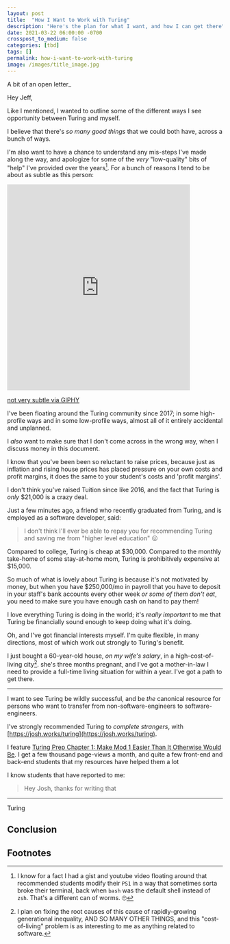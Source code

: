 ```yaml
---
layout: post
title:  "How I Want to Work with Turing"
description: "Here's the plan for what I want, and how I can get there"
date: 2021-03-22 06:00:00 -0700
crosspost_to_medium: false
categories: [tbd]
tags: []
permalink: how-i-want-to-work-with-turing
image: /images/title_image.jpg
---
```


A bit of an open letter_

Hey Jeff,

Like I mentioned, I wanted to outline some of the different ways I see opportunity between Turing and myself.

I believe that there's _so many good things_ that we could both have, across a bunch of ways.

I'm also want to have a chance to understand any mis-steps I've made along the way, and apologize for some of the _very_ "low-quality" bits of "help" I've provided over the years[^shell-mistakes]. For a bunch of reasons I tend to be about as subtle as this person:

[^shell-mistakes]: I know for a fact I had a gist and youtube video floating around that recommended students modify their `PS1` in a way that sometimes sorta broke their terminal, back when `bash` was the default shell instead of `zsh`. That's a different can of worms. 🙄

<iframe src="https://giphy.com/embed/k3fTc8vOmbZRU8BCXW" width="427" height="480" frameBorder="0" class="giphy-embed" allowFullScreen></iframe><p><a href="https://giphy.com/gifs/ZurichInsurance-gifz-zgif-zgifs-k3fTc8vOmbZRU8BCXW">not very subtle via GIPHY</a></p>

I've been floating around the Turing community since 2017; in some high-profile ways and in some low-profile ways, almost all of it entirely accidental and unplanned. 

I _also_ want to make sure that I don't come across in the wrong way, when I discuss money in this document. 

I know that you've been been so reluctant to raise prices, because just as inflation and rising house prices has placed pressure on your own costs and profit margins, it does the same to your student's costs and 'profit margins'.

I don't think you've raised Tuition since like 2016, and the fact that Turing is _only_ $21,000 is a crazy deal. 

Just a few minutes ago, a friend who recently graduated from Turing, and is employed as a software developer, said:

> I don't think I'll ever be able to repay you for recommending Turing and saving me from "higher level education" :confounded:

Compared to college, Turing is cheap at $30,000. Compared to the monthly take-home of some stay-at-home mom, Turing is prohibitively expensive at $15,000. 

So much of what is lovely about Turing is because it's not motivated by money, but when you have $250,000/mo in payroll that you have to deposit in your staff's bank accounts every other week _or some of them don't eat_, you need to make sure you have enough cash on hand to pay them!

I love everything Turing is doing in the world; it's _really important_ to me that Turing be financially sound enough to keep doing what it's doing.

Oh, and I've got financial interests myself. I'm quite flexible, in many directions, most of which work out strongly to Turing's benefit.

I just bought a 60-year-old house, _on my wife's salary_, in a high-cost-of-living city[^cost-of-living]. she's three months pregnant, and I've got a mother-in-law I need to provide a full-time living situation for within a year. I've got a path to get there.

[^cost-of-living]: I plan on fixing the root causes of this cause of rapidly-growing generational inequality, AND SO MANY OTHER THINGS, and this "cost-of-living" problem is as interesting to me as anything related to software.

-----------------------

I want to see Turing be wildly successful, and be _the_ canonical resource for persons who want to transfer from non-software-engineers to software-engineers.

I've strongly recommended Turing to _complete strangers_, with [https://josh.works/turing](https://josh.works/turing).

I feature [Turing Prep Chapter 1: Make Mod 1 Easier Than It Otherwise Would Be](https://josh.works/turing-backend-prep-01-intro). I get a few thousand page-views a month, and quite a few front-end and back-end students that my resources have helped them a lot

I know students that have reported to me:

> Hey Josh, thanks for writing that


----------------------

Turing

## Conclusion




## Footnotes 

